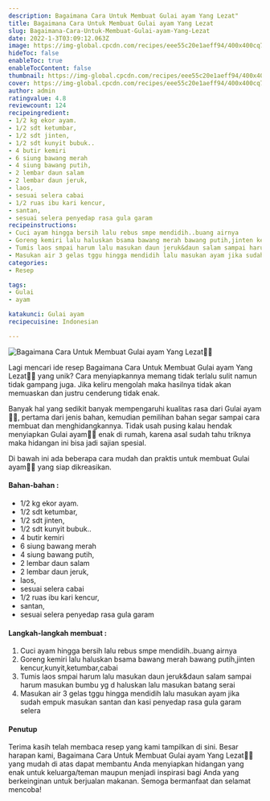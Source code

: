 ```yaml
---
description: Bagaimana Cara Untuk Membuat Gulai ayam Yang Lezat"
title: Bagaimana Cara Untuk Membuat Gulai ayam Yang Lezat
slug: Bagaimana-Cara-Untuk-Membuat-Gulai-ayam-Yang-Lezat
date: 2022-1-3T03:09:12.063Z
image: https://img-global.cpcdn.com/recipes/eee55c20e1aeff94/400x400cq70/photo.jpg
hideToc: false
enableToc: true
enableTocContent: false
thumbnail: https://img-global.cpcdn.com/recipes/eee55c20e1aeff94/400x400cq70/photo.jpg
cover: https://img-global.cpcdn.com/recipes/eee55c20e1aeff94/400x400cq70/photo.jpg
author: admin
ratingvalue: 4.8
reviewcount: 124
recipeingredient:
- 1/2 kg ekor ayam.
- 1/2 sdt ketumbar,
- 1/2 sdt jinten,
- 1/2 sdt kunyit bubuk..
- 4 butir kemiri
- 6 siung bawang merah
- 4 siung bawang putih,
- 2 lembar daun salam
- 2 lembar daun jeruk,
- laos,
- sesuai selera cabai
- 1/2 ruas ibu kari kencur,
- santan,
- sesuai selera penyedap rasa gula garam
recipeinstructions:
- Cuci ayam hingga bersih lalu rebus smpe mendidih..buang airnya
- Goreng kemiri lalu haluskan bsama bawang merah bawang putih,jinten kencur,kunyit,ketumbar,cabai
- Tumis laos smpai harum lalu masukan daun jeruk&daun salam sampai harum masukan bumbu yg d haluskan lalu masukan batang serai
- Masukan air 3 gelas tggu hingga mendidih lalu masukan ayam jika sudah empuk masukan santan dan kasi penyedap rasa gula garam selera
categories:
- Resep

tags:
- Gulai
- ayam

katakunci: Gulai ayam
recipecuisine: Indonesian

---
```


![Bagaimana Cara Untuk Membuat Gulai ayam Yang Lezat👩‍🍳](https://img-global.cpcdn.com/recipes/eee55c20e1aeff94/400x400cq70/photo.jpg)

Lagi mencari ide resep Bagaimana Cara Untuk Membuat Gulai ayam Yang Lezat👩‍🍳 yang unik? Cara menyiapkannya memang tidak terlalu sulit namun tidak gampang juga. Jika keliru mengolah maka hasilnya tidak akan memuaskan dan justru cenderung tidak enak.

Banyak hal yang sedikit banyak mempengaruhi kualitas rasa dari Gulai ayam👩‍🍳, pertama dari jenis bahan, kemudian pemilihan bahan segar sampai cara membuat dan menghidangkannya. Tidak usah pusing kalau hendak menyiapkan Gulai ayam👩‍🍳 enak di rumah, karena asal sudah tahu triknya maka hidangan ini bisa jadi sajian spesial.

Di bawah ini ada beberapa cara mudah dan praktis untuk membuat Gulai ayam👩‍🍳 yang siap dikreasikan.

<!--inarticleads1-->

#### Bahan-bahan :

- 1/2 kg ekor ayam.
- 1/2 sdt ketumbar,
- 1/2 sdt jinten,
- 1/2 sdt kunyit bubuk..
- 4 butir kemiri
- 6 siung bawang merah
- 4 siung bawang putih,
- 2 lembar daun salam
- 2 lembar daun jeruk,
- laos,
- sesuai selera cabai
- 1/2 ruas ibu kari kencur,
- santan,
- sesuai selera penyedap rasa gula garam

<!--inarticleads2-->

#### Langkah-langkah membuat :

1. Cuci ayam hingga bersih lalu rebus smpe mendidih..buang airnya
1. Goreng kemiri lalu haluskan bsama bawang merah bawang putih,jinten kencur,kunyit,ketumbar,cabai
1. Tumis laos smpai harum lalu masukan daun jeruk&daun salam sampai harum masukan bumbu yg d haluskan lalu masukan batang serai
1. Masukan air 3 gelas tggu hingga mendidih lalu masukan ayam jika sudah empuk masukan santan dan kasi penyedap rasa gula garam selera

#### Penutup

Terima kasih telah membaca resep yang kami tampilkan di sini. Besar harapan kami, Bagaimana Cara Untuk Membuat Gulai ayam Yang Lezat👩‍🍳 yang mudah di atas dapat membantu Anda menyiapkan hidangan yang enak untuk keluarga/teman maupun menjadi inspirasi bagi Anda yang berkeinginan untuk berjualan makanan. Semoga bermanfaat dan selamat mencoba!